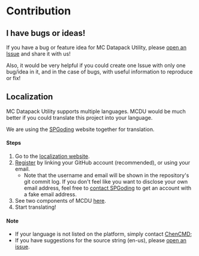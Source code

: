 # Contribution

## I have bugs or ideas!

If you have a bug or feature idea for MC Datapack Utility, please [open an Issue](https://github.com/ChenCMD/MC-Datapack-Utility/issues/new) and share it with us!

Also, it would be very helpful if you could create one Issue with only one bug/idea in it, and in the case of bugs, with useful information to reproduce or fix!

## Localization

MC Datapack Utility supports multiple languages.
MCDU would be much better if you could translate this project into your language.

We are using the [SPGoding](https://github.com/SPGoding) website together for translation.

#### Steps
1. Go to the [localization website](https://l10n.spgoding.com/).
1. [Register](https://l10n.spgoding.com/accounts/register) by linking your GitHub account (recommended), or using your email.
    - Note that the username and email will be shown in the repository's git commit log. If you don't feel like you want to disclose your own email address, feel free to [contact SPGoding](https://github.com/SPGoding/datapack-language-server/wiki/Contact-SPGoding) to get an account with a fake email address.
1. See two components of MCDU [here](https://l10n.spgoding.com/projects/mc-datapack-utility).
1. Start translating!

#### Note
- If your language is not listed on the platform, simply contact [ChenCMD](https://github.com/ChenCMD/MC-Datapack-Utility/wiki/Contact);
- If you have suggestions for the source string (en-us), please [open an issue](https://github.com/ChenCMD/MC-Datapack-Utility/issues/new).